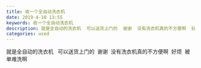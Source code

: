 ```yaml
---
title: 收一个全自动洗衣机
date: 2019-4-10 13:55
keywords: 收一个全自动洗衣机
description: 就是全自动的洗衣机  可以送货上门的  谢谢  没有洗衣机真的不方便啊  好烦  被单难洗啊  
categories: used
---
```

<td class="t_f" id="postmessage_3449748">

就是全自动的洗衣机   可以送货上门的  谢谢  没有洗衣机真的不方便啊  好烦  被单难洗啊   <br/>
</td>
